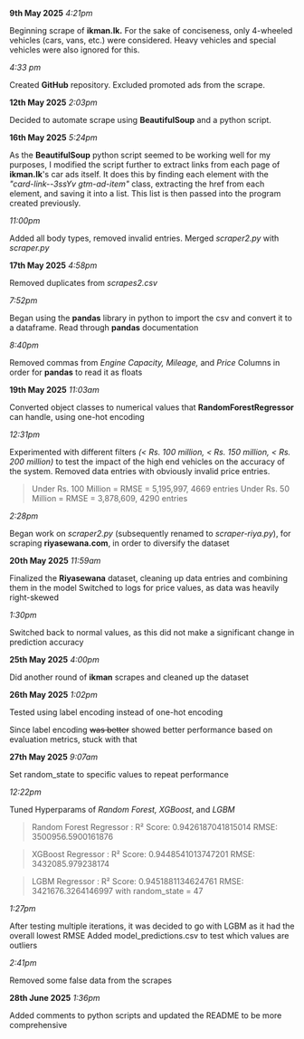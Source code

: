 **9th May 2025** *4:21pm*

Beginning scrape of **ikman.lk.** For the sake of conciseness, only 4-wheeled vehicles (cars, vans, etc.) were considered. Heavy vehicles and special vehicles were also ignored for this. 

*4:33 pm* 

Created **GitHub** repository. Excluded promoted ads from the scrape. 

**12th May 2025** *2:03pm*

Decided to automate scrape using **BeautifulSoup** and a python script.

**16th May 2025** *5:24pm* 

As the **BeautifulSoup** python script seemed to be working well for my purposes, I modified the script further to extract links from each page of **ikman.lk**'s car ads itself. It does this by finding each element with the *"card-link--3ssYv gtm-ad-item"* class, extracting the href from each element, and saving it into a list. This list is then passed into the program created previously. 

*11:00pm*

Added all body types, removed invalid entries. Merged *scraper2.py* with *scraper.py*

**17th May 2025** *4:58pm*

Removed duplicates from *scrapes2.csv*

*7:52pm* 

Began using the **pandas** library in python to import the csv and convert it to a dataframe. Read through **pandas** documentation

*8:40pm*

Removed commas from *Engine Capacity, Mileage,* and *Price* Columns in order for **pandas** to read it as floats

**19th May 2025** *11:03am*

Converted object classes to numerical values that **RandomForestRegressor** can handle, using one-hot encoding

*12:31pm* 

Experimented with different filters *(< Rs. 100 million, < Rs. 150 million, < Rs. 200 million)* to test the impact of the high end vehicles on the accuracy of the system. Removed data entries with obviously invalid price entries.

>Under Rs. 100 Million = RMSE = 5,195,997, 4669 entries
>Under Rs. 50 Million = RMSE = 3,878,609, 4290 entries

*2:28pm*

Began work on *scraper2.py* (subsequently renamed to *scraper-riya.py*), for scraping **riyasewana.com**, in order to diversify the dataset

**20th May 2025** *11:59am*

Finalized the **Riyasewana** dataset, cleaning up data entries and combining them in the model
Switched to logs for price values, as data was heavily right-skewed

*1:30pm*

Switched back to normal values, as this did not make a significant change in prediction accuracy

**25th May 2025** *4:00pm*

Did another round of **ikman** scrapes and cleaned up the dataset 

**26th May 2025** *1:02pm*

Tested using label encoding instead of one-hot encoding

Since label encoding ~~was better~~ showed better performance based on evaluation metrics, stuck with that

**27th May 2025** *9:07am* 

Set random_state to specific values to repeat performance

*12:22pm* 

Tuned Hyperparams of *Random Forest, XGBoost*, and *LGBM*

>Random Forest Regressor : 
>R² Score: 0.9426187041815014
>RMSE: 3500956.5900161876

>XGBoost Regressor : 
>R² Score: 0.9448541013747201
>RMSE: 3432085.979238174

>LGBM Regressor : 
>R² Score: 0.9451881134624761
>RMSE: 3421676.3264146997
>with random_state = 47

*1:27pm*

After testing multiple iterations, it was decided to go with LGBM as it had the overall lowest RMSE
Added model_predictions.csv to test which values are outliers

*2:41pm*

Removed some false data from the scrapes

**28th June 2025** *1:36pm*

Added comments to python scripts and updated the README to be more comprehensive